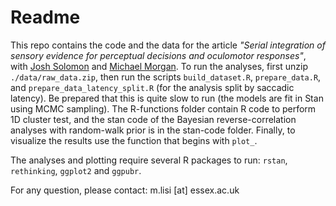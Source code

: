 # Readme

This repo contains the code and the data for the article _"Serial integration of sensory evidence for perceptual decisions and oculomotor responses"_, with [Josh Solomon](http://www.staff.city.ac.uk/~solomon/) and [Michael Morgan](http://www.staff.city.ac.uk/m.morgan/). To run the analyses, first unzip `./data/raw_data.zip`, then run the scripts `build_dataset.R`, `prepare_data.R`, and `prepare_data_latency_split.R` (for the analysis split by saccadic latency). Be prepared that this is quite slow to run (the models are fit in Stan using MCMC sampling). The R-functions folder contain R code to perform 1D cluster test, and the stan code of the Bayesian reverse-correlation analyses with random-walk prior is in the stan-code folder. Finally, to visualize the results use the function that begins with `plot_`. 

The analyses and plotting require several R packages to run: `rstan`, `rethinking`, `ggplot2` and `ggpubr`.

For any question, please contact: m.lisi [at] essex.ac.uk
